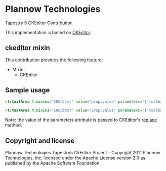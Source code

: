 Plannow Technologies
====

Tapestry 5 CKEditor Contribution

This implementation is based on [CKEditor](http://ckeditor.com/).

ckeditor mixin
---------

This contribution provides the following feature:

* Mixin:
  * CKEditor
  
Sample usage
---------------

```html
<t:textArea t:mixins="CKEditor" value="prop:value" parameters="{'toolbar': 'Basic'}" />
```

```html
<t:textArea t:mixins="CKEditor" value="prop:value" parameters="{'toolbar': 'Full'}" />
```

Note: the value of the parameters attribute is passed to CKEditor's [replace](http://docs.cksource.com/ckeditor_api/symbols/CKEDITOR.html#.replace) method. 

Copyright and license
---------------
Plannow Technologies Tapestry5 CkEditor Project - Copyright 2011 Plannow Technologies, Inc,
licensed under the Apache License version 2.0 as published by the Apache Software Foundation.